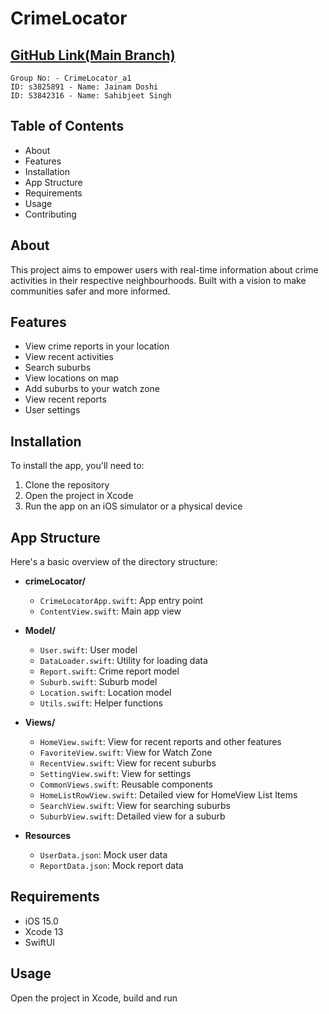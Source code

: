 # CrimeLocator

## [GitHub Link(Main Branch)](https://github.com/rmit-iPSE-s2-2023/a1-s3842316-s3825891) 



	Group No: - CrimeLocator_a1
	ID: s3825891 - Name: Jainam Doshi
	ID: S3842316 - Name: Sahibjeet Singh

## Table of Contents

-   About
-   Features
-   Installation
-   App Structure
-   Requirements
-   Usage
-   Contributing

## About

This project aims to empower users with real-time information about crime activities in their respective neighbourhoods. Built with a vision to make communities safer and more informed.

## Features

-   View crime reports in your location
-   View recent activities
-   Search suburbs
-   View locations on map
-   Add suburbs to your watch zone
-   View recent reports
-   User settings

## Installation

To install the app, you'll need to:

1.  Clone the repository
2.  Open the project in Xcode
3.  Run the app on an iOS simulator or a physical device

## App Structure

Here's a basic overview of the directory structure:

-   **crimeLocator/**
    
    -   `CrimeLocatorApp.swift`: App entry point
    -   `ContentView.swift`: Main app view
-   **Model/**
    
    -   `User.swift`: User model
    -   `DataLoader.swift`: Utility for loading data
    -   `Report.swift`: Crime report model
    -   `Suburb.swift`: Suburb model
    -   `Location.swift`: Location model
    -   `Utils.swift`: Helper functions
-   **Views/**
    
    -   `HomeView.swift`: View for recent reports and other features
    -   `FavoriteView.swift`: View for Watch Zone
    -   `RecentView.swift`: View for recent suburbs
    -   `SettingView.swift`: View for settings
    -   `CommonViews.swift`: Reusable components
    -   `HomeListRowView.swift`: Detailed view for HomeView List Items
    -   `SearchView.swift`: View for searching suburbs
    -   `SuburbView.swift`: Detailed view for a suburb
-   **Resources**
    
    -   `UserData.json`: Mock user data
    -   `ReportData.json`: Mock report data

## Requirements

-   iOS 15.0 
-   Xcode 13
-   SwiftUI

## Usage

Open the project in Xcode, build and run



